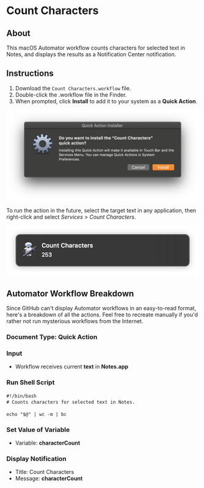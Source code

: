 # Count Characters

## About

This macOS Automator workflow counts characters for selected text in Notes, and displays the results as a Notification Center notification.

## Instructions

1. Download the `Count Characters.workflow` file.
2. Double-click the .workflow file in the Finder.
3. When prompted, click **Install** to add it to your system as a **Quick Action**.

![Quick Action install example screenshot](count-characters-quick-action-install.png?raw=true "Quick Action")

To run the action in the future, select the target text in any application, then right-click and select *Services > Count Characters*.

![Show Unix File Permissions example screenshot of results](count-characters-notification-example.png?raw=true "Count Characters Notification Example Screenshot")

## Automator Workflow Breakdown

Since GitHub can't display Automator workflows in an easy-to-read format, here's a breakdown of all the actions. Feel free to recreate manually if you'd rather not run mysterious workflows from the Internet.

### Document Type: Quick Action

### Input
- Workflow receives current **text** in **Notes.app**

### Run Shell Script
~~~~
#!/bin/bash
# Counts characters for selected text in Notes.

echo "$@" | wc -m | bc
~~~~

### Set Value of Variable
- Variable: **characterCount**

### Display Notification
- Title: Count Characters
- Message: **characterCount**
